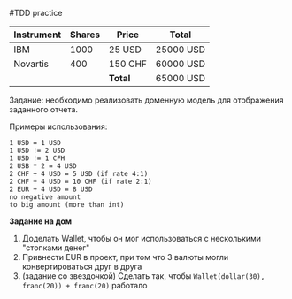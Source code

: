 #TDD practice

| **Instrument** | **Shares** | **Price** | **Total** |
|----------------|------------|-----------|-----------|
| IBM            | 1000       | 25 USD    | 25000 USD |
| Novartis       | 400        | 150 CHF   | 60000 USD |
|                |            | **Total** | 65000 USD |

Задание: необходимо реализовать доменную модель для отображения заданного отчета.

Примеры использования:
```
1 USD = 1 USD
1 USD != 2 USD
1 USD != 1 CFH
2 USB * 2 = 4 USD
2 CHF + 4 USD = 5 USD (if rate 4:1)
2 CHF + 4 USD = 10 CHF (if rate 2:1)
2 EUR + 4 USD = 8 USD
no negative amount
to big amount (more than int)
```
**Задание на дом**
1. Доделать Wallet, чтобы он мог использоваться с несколькими "стопками денег"
2. Привнести EUR в проект, при том что 3 валюты могли конвертироваться друг в друга
3. (задание со звездочкой) Сделать так, чтобы 
   `Wallet(dollar(30), franc(20)) + franc(20)` работало